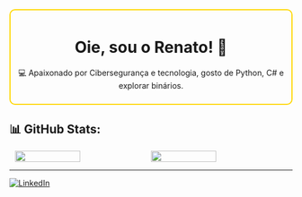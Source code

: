 <div style="border: 2px solid #FFD700; border-radius: 10px; padding: 10px; text-align: center;">
  
  # Oie, sou o Renato! 👋  
  💻 Apaixonado por Cibersegurança e tecnologia, gosto de Python, C# e explorar binários. 

</div>

## 📊 GitHub Stats:
<div style="display: flex; justify-content: center; align-items: center;">
  <img src="https://github-readme-stats.vercel.app/api?username=rendaperbyte&show_icons=true&theme=dark&border_color=FFD700" width="48%"/>
  <img src="https://github-readme-stats.vercel.app/api/top-langs/?username=rendaperbyte&layout=compact&theme=dark&border_color=FFD700" width="48%"/>
</div>

---

[![LinkedIn](https://img.shields.io/badge/-LinkedIn-blue?style=flat&logo=Linkedin&logoColor=white)](https://www.linkedin.com/in/renato-sailer-a808aa300/)  

